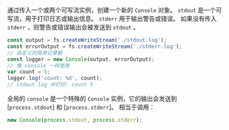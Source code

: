 
通过传入一个或两个可写流实例，创建一个新的 `Console` 对象。
`stdout` 是一个可写流，用于打印日志或输出信息。
`stderr` 用于输出警告或错误。
如果没有传入 `stderr` ，则警告或错误输出会被发送到 `stdout` 。


```js
const output = fs.createWriteStream('./stdout.log');
const errorOutput = fs.createWriteStream('./stderr.log');
// 自定义的简单记录器
const logger = new Console(output, errorOutput);
// 像 console 一样使用
var count = 5;
logger.log('count: %d', count);
// stdout.log 中打印: count 5
```

全局的 `console` 是一个特殊的 `Console` 实例，它的输出会发送到 [`process.stdout`] 和 [`process.stderr`]。
相当于调用：

```js
new Console(process.stdout, process.stderr);
```

